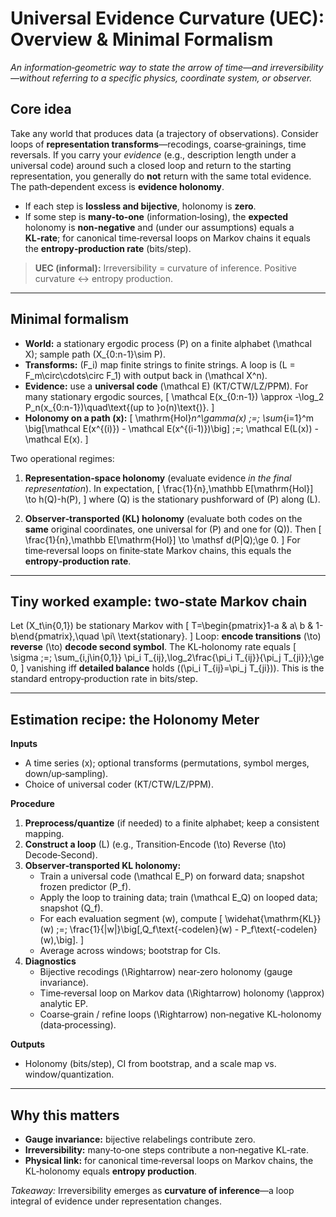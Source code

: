 # Universal Evidence Curvature (UEC): Overview & Minimal Formalism

*An information‑geometric way to state the arrow of time—and irreversibility—without referring to a specific physics, coordinate system, or observer.*

## Core idea

Take any world that produces data (a trajectory of observations). Consider loops of **representation transforms**—recodings, coarse‑grainings, time reversals. If you carry your *evidence* (e.g., description length under a universal code) around such a closed loop and return to the starting representation, you generally do **not** return with the same total evidence. The path‑dependent excess is **evidence holonomy**.

- If each step is **lossless and bijective**, holonomy is **zero**.
- If some step is **many‑to‑one** (information‑losing), the **expected** holonomy is **non‑negative** and (under our assumptions) equals a **KL‑rate**; for canonical time‑reversal loops on Markov chains it equals the **entropy‑production rate** (bits/step).

> **UEC (informal):** Irreversibility = curvature of inference. Positive curvature ↔ entropy production.

---

## Minimal formalism

- **World:** a stationary ergodic process \(P\) on a finite alphabet \(\mathcal X\); sample path \(X_{0:n-1}\sim P\).
- **Transforms:** \(F_i\) map finite strings to finite strings. A loop is \(L = F_m\circ\cdots\circ F_1\) with output back in \(\mathcal X^n\).
- **Evidence:** use a **universal code** \(\mathcal E\) (KT/CTW/LZ/PPM). For many stationary ergodic sources,
  \[
  \mathcal E(x_{0:n-1}) \approx -\log_2 P_n(x_{0:n-1})\quad\text{(up to }o(n)\text{)}.
  \]
- **Holonomy on a path \(x\):**
  \[
  \mathrm{Hol}_n^\gamma(x) \;=\; \sum_{i=1}^m \big[\mathcal E(x^{(i)}) - \mathcal E(x^{(i-1)})\big]
  \;=\; \mathcal E(L(x)) - \mathcal E(x).
  \]

Two operational regimes:

1. **Representation‑space holonomy** (evaluate evidence *in the final representation*). In expectation,
   \[
   \frac{1}{n}\,\mathbb E[\mathrm{Hol}] \to h(Q)-h(P),
   \]
   where \(Q\) is the stationary pushforward of \(P\) along \(L\).

2. **Observer‑transported (KL) holonomy** (evaluate both codes on the **same** original coordinates, one universal for \(P\) and one for \(Q\)). Then
   \[
   \frac{1}{n}\,\mathbb E[\mathrm{Hol}] \to \mathsf d(P\|Q)\;\ge 0.
   \]
   For time‑reversal loops on finite‑state Markov chains, this equals the **entropy‑production rate**.

---

## Tiny worked example: two‑state Markov chain

Let \(X_t\in\{0,1\}\) be stationary Markov with
\[
T=\begin{pmatrix}1-a & a\\ b & 1-b\end{pmatrix},\quad \pi\ \text{stationary}.
\]
Loop: **encode transitions** \(\to\) **reverse** \(\to\) **decode second symbol**. The KL‑holonomy rate equals
\[
\sigma \;=\; \sum_{i,j\in\{0,1\}} \pi_i T_{ij}\,\log_2\frac{\pi_i T_{ij}}{\pi_j T_{ji}}\;\ge 0,
\]
vanishing iff **detailed balance** holds (\(\pi_i T_{ij}=\pi_j T_{ji}\)). This is the standard entropy‑production rate in bits/step.

---

## Estimation recipe: the **Holonomy Meter**

**Inputs**
- A time series \(x\); optional transforms (permutations, symbol merges, down/up‑sampling).
- Choice of universal coder (KT/CTW/LZ/PPM).

**Procedure**
1. **Preprocess/quantize** (if needed) to a finite alphabet; keep a consistent mapping.
2. **Construct a loop** \(L\) (e.g., Transition‑Encode \(\to\) Reverse \(\to\) Decode‑Second).
3. **Observer‑transported KL holonomy:**
   - Train a universal code \(\mathcal E_P\) on forward data; snapshot frozen predictor \(P_f\).
   - Apply the loop to training data; train \(\mathcal E_Q\) on looped data; snapshot \(Q_f\).
   - For each evaluation segment \(w\), compute
     \[
     \widehat{\mathrm{KL}}(w) \;=\; \frac{1}{|w|}\big[\,Q_f\text{-codelen}(w) - P_f\text{-codelen}(w)\,\big].
     \]
   - Average across windows; bootstrap for CIs.
4. **Diagnostics**
   - Bijective recodings \(\Rightarrow\) near‑zero holonomy (gauge invariance).
   - Time‑reversal loop on Markov data \(\Rightarrow\) holonomy \(\approx\) analytic EP.
   - Coarse‑grain / refine loops \(\Rightarrow\) non‑negative KL‑holonomy (data‑processing).

**Outputs**
- Holonomy (bits/step), CI from bootstrap, and a scale map vs. window/quantization.

---

## Why this matters

- **Gauge invariance:** bijective relabelings contribute zero.
- **Irreversibility:** many‑to‑one steps contribute a non‑negative KL‑rate.
- **Physical link:** for canonical time‑reversal loops on Markov chains, the KL‑holonomy equals **entropy production**.

*Takeaway:* Irreversibility emerges as **curvature of inference**—a loop integral of evidence under representation changes.

